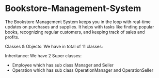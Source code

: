 # Bookstore-Management-System
The Bookstore Management System keeps you in the loop with real-time updates on purchases and supplies. It helps with tasks like finding popular books, recognizing regular customers, and keeping track of sales and profits.

Classes & Objects:
We have in total of 11 classes:

Inheritance:
We have 2 Super classes:
- Employee which has sub class Manager and Seller
- Operation which has sub class OperationManager and OperationSeller

